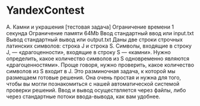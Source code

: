 # YandexContest

A. Камни и украшения [тестовая задача]
Ограничение времени	1 секунда
Ограничение памяти	64Mb
Ввод	стандартный ввод или input.txt
Вывод	стандартный вывод или output.txt
Даны две строки строчных латинских символов: строка J и строка S. Символы, входящие в строку J, — «драгоценности», входящие в строку S — «камни». Нужно определить, какое количество символов из S одновременно являются «драгоценностями». Проще говоря, нужно проверить, какое количество символов из S входит в J.
Это разминочная задача, к которой мы размещаем готовые решения. Она очень простая и нужна для того, чтобы вы могли познакомиться с нашей автоматической системой проверки решений. Ввод и вывод осуществляется через файлы, либо через стандартные потоки ввода-вывода, как вам удобнее.
